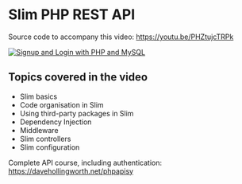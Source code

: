 # Slim PHP REST API

Source code to accompany this video: https://youtu.be/PHZtujcTRPk

[![Signup and Login with PHP and MySQL](https://img.youtube.com/vi/PHZtujcTRPk/0.jpg)](https://youtu.be/PHZtujcTRPk)

## Topics covered in the video
* Slim basics
* Code organisation in Slim
* Using third-party packages in Slim
* Dependency Injection
* Middleware
* Slim controllers
* Slim configuration

Complete API course, including authentication: https://davehollingworth.net/phpapisy
